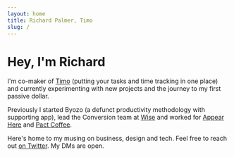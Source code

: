 ```yaml
---
layout: home
title: Richard Palmer, Timo
slug: /
---
```


# Hey, I'm Richard

I'm co-maker of [Timo](https://hellotimo.co) (putting your tasks and time tracking in one place) and currently experimenting with new projects and the journey to my first passive dollar.

Previously I started Byozo (a defunct productivity methodology with supporting app), lead the Conversion team at [Wise](https://wise.com) and worked for [Appear Here](https://appearhere.co.uk) and
[Pact Coffee](https://www.pactcoffee.com/).

Here's home to my musing on business, design and tech. Feel free to reach out <a href="https://twitter.com/rdjpalmer">on Twitter</a>. My DMs are open.
